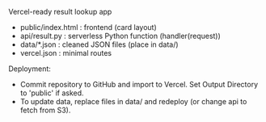Vercel-ready result lookup app
- public/index.html : frontend (card layout)
- api/result.py : serverless Python function (handler(request))
- data/*.json : cleaned JSON files (place in data/)
- vercel.json : minimal routes

Deployment:
- Commit repository to GitHub and import to Vercel. Set Output Directory to 'public' if asked.
- To update data, replace files in data/ and redeploy (or change api to fetch from S3).
